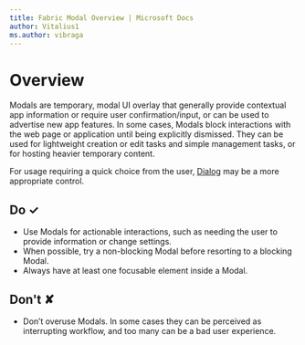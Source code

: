 ```yaml
---
title: Fabric Modal Overview | Microsoft Docs
author: Vitalius1
ms.author: vibraga
---
```


# Overview
Modals are temporary, modal UI overlay that generally provide contextual app information or require user confirmation/input, or can be used to advertise new app features. In some cases, Modals block interactions with the web page or application until being explicitly dismissed. They can be used for lightweight creation or edit tasks and simple management tasks, or for hosting heavier temporary content.

For usage requiring a quick choice from the user, [Dialog](https://developer.microsoft.com/en-us/fabric#/controls/web/dialog) may be a more appropriate control.



## Do &#10003;
- Use Modals for actionable interactions, such as needing the user to provide information or change settings.
- When possible, try a non-blocking Modal before resorting to a blocking Modal.
- Always have at least one focusable element inside a Modal.


## Don't &#10008;
- Don’t overuse Modals. In some cases they can be perceived as interrupting workflow, and too many can be a bad user experience.
